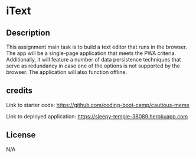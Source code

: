 # iText

## Description

This assignment main task is to build a text editor that runs in the browser. The app will be a single-page application that meets the PWA criteria. Additionally, it will feature a number of data persistence techniques that serve as redundancy in case one of the options is not supported by the browser. The application will also function offline.

## credits

Link to starter code: https://github.com/coding-boot-camp/cautious-meme

Link to deployed application: https://sleepy-temple-38089.herokuapp.com

## License

N/A
